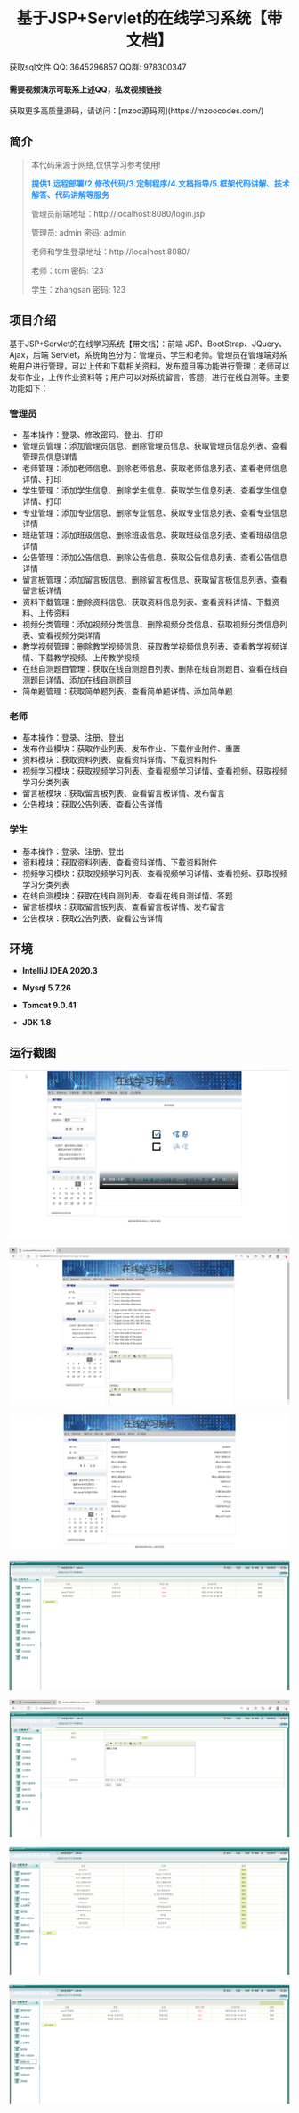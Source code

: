 <p><h1 align="center">基于JSP+Servlet的在线学习系统【带文档】</h1></p>

<p> 获取sql文件 QQ: 3645296857 QQ群: 978300347 </p>
<h4> 需要视频演示可联系上述QQ，私发视频链接 </h4>
<p> 获取更多高质量源码，请访问：[mzoo源码网](https://mzoocodes.com/)</p>

## 简介

> 本代码来源于网络,仅供学习参考使用!
>
> <b style="color: dodgerblue"> 提供1.远程部署/2.修改代码/3.定制程序/4.文档指导/5.框架代码讲解、技术解答、代码讲解等服务 </b>
>
> 管理员前端地址：http://localhost:8080/login.jsp
>
> 管理员: admin 密码: admin
>
> 老师和学生登录地址：http://localhost:8080/
> 
> 老师：tom 密码: 123
> 
> 学生：zhangsan 密码: 123

## 项目介绍

基于JSP+Servlet的在线学习系统【带文档】：前端 JSP、BootStrap、JQuery、Ajax，后端 Servlet，系统角色分为：管理员、学生和老师。管理员在管理端对系统用户进行管理，可以上传和下载相关资料，发布题目等功能进行管理；老师可以发布作业，上传作业资料等；用户可以对系统留言，答题，进行在线自测等。主要功能如下：

### 管理员
- 基本操作：登录、修改密码、登出、打印
- 管理员管理：添加管理员信息、删除管理员信息、获取管理员信息列表、查看管理员信息详情
- 老师管理：添加老师信息、删除老师信息、获取老师信息列表、查看老师信息详情、打印
- 学生管理：添加学生信息、删除学生信息、获取学生信息列表、查看学生信息详情、打印
- 专业管理：添加专业信息、删除专业信息、获取专业信息列表、查看专业信息详情
- 班级管理：添加班级信息、删除班级信息、获取班级信息列表、查看班级信息详情
- 公告管理：添加公告信息、删除公告信息、获取公告信息列表、查看公告信息详情
- 留言板管理：添加留言板信息、删除留言板信息、获取留言板信息列表、查看留言板详情
- 资料下载管理：删除资料信息、获取资料信息列表、查看资料详情、下载资料、上传资料
- 视频分类管理：添加视频分类信息、删除视频分类信息、获取视频分类信息列表、查看视频分类详情
- 教学视频管理：删除教学视频信息、获取教学视频信息列表、查看教学视频详情、下载教学视频、上传教学视频
- 在线自测题目管理：获取在线自测题目列表、删除在线自测题目、查看在线自测题目详情、添加在线自测题目
- 简单题管理：获取简单题列表、查看简单题详情、添加简单题

### 老师
- 基本操作：登录、注册、登出
- 发布作业模块：获取作业列表、发布作业、下载作业附件、重置
- 资料模块：获取资料列表、查看资料详情、下载资料附件
- 视频学习模块：获取视频学习列表、查看视频学习详情、查看视频、获取视频学习分类列表
- 留言板模块：获取留言板列表、查看留言板详情、发布留言
- 公告模块：获取公告列表、查看公告详情

### 学生
- 基本操作：登录、注册、登出
- 资料模块：获取资料列表、查看资料详情、下载资料附件
- 视频学习模块：获取视频学习列表、查看视频学习详情、查看视频、获取视频学习分类列表
- 在线自测模块：获取在线自测列表、查看在线自测详情、答题
- 留言板模块：获取留言板列表、查看留言板详情、发布留言
- 公告模块：获取公告列表、查看公告详情

## 环境

- <b>IntelliJ IDEA 2020.3</b>

- <b>Mysql 5.7.26</b>

- <b>Tomcat 9.0.41</b>

- <b>JDK 1.8</b>

## 运行截图
![](screenshot/1.png)

![](screenshot/2.png)

![](screenshot/3.png)

![](screenshot/4.png)

![](screenshot/5.png)

![](screenshot/6.png)

![](screenshot/7.png)
